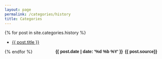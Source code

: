 ```yaml
---
layout: page
permalink: /categories/history
title: Categories
---
```




{% for post in site.categories.history %}
 
<ul id="archive">
<li class="archiveposturl"><span><a href="{{ post.url }}" title="{{ post.title }}">{{ post.title }}</a></span><br/>

<strong style="font-size:100%; font-family: 'Titillium Web', sans-serif; float:right; padding-right: .5em">{{ post.source}}</strong> 
</span> 
<strong style="font-size:100%; font-family: 'Titillium Web', sans-serif; float:right; padding-right: .5em">{{ post.date | date: '%d %b %Y' }}</strong> 
</span> 
</li>
</ul>

{% endfor %}
